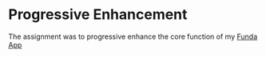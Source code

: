 # Progressive Enhancement
The assignment was to progressive enhance the core function of my [Funda App](https://github.com/MartijnNieuwenhuizen/web-app-form-scratch)

